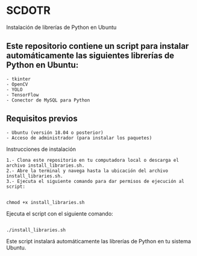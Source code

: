 # SCDOTR

Instalación de librerías de Python en Ubuntu

## Este repositorio contiene un script para instalar automáticamente las siguientes librerías de Python en Ubuntu:

    - tkinter
    - OpenCV
    - YOLO
    - TensorFlow
    - Conector de MySQL para Python

## Requisitos previos

    - Ubuntu (versión 18.04 o posterior)
    - Acceso de administrador (para instalar los paquetes)

Instrucciones de instalación

    1.- Clona este repositorio en tu computadora local o descarga el archivo install_libraries.sh.
    2.- Abre la terminal y navega hasta la ubicación del archivo install_libraries.sh.
    3.- Ejecuta el siguiente comando para dar permisos de ejecución al script:

```shell

chmod +x install_libraries.sh
```

Ejecuta el script con el siguiente comando:

```shell

./install_libraries.sh
```

Este script instalará automáticamente las librerías de Python en tu sistema Ubuntu.
